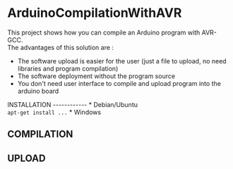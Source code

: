 ArduinoCompilationWithAVR
=========================

This project shows how you can compile an Arduino program with AVR-GCC.<br/>
The advantages of this solution are :
<ul>
	<li>The software upload is easier for the user (just a file to upload, no need libraries and program compilation)</li>
	<li>The software deployment without the program source</li>
	<li>You don't need user interface to compile and upload program into the arduino board</li>
</ul>
INSTALLATION
------------
* Debian/Ubuntu<br/>
<code>apt-get install ...</code>	
* Windows<br/>
	
COMPILATION
-----------


UPLOAD
------